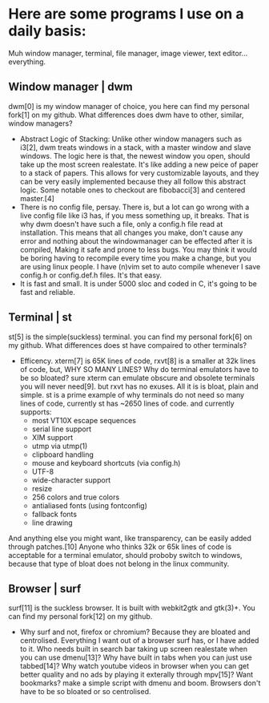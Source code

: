 Here are some programs I use on a daily basis:
==============================================
Muh window manager, terminal, file manager, image viewer, text editor... everything.

Window manager | dwm
--------------------
dwm[0] is my window manager of choice, you here can find my personal fork[1] on my github.
What differences does dwm have to other, similar, window managers?  
  - Abstract Logic of Stacking: Unlike other window managers such as i3[2], dwm treats windows in a stack, with a master window and slave windows. The logic here is that, the newest window you open, should take up the most screen realestate. It's like adding a new peice of paper to a stack of papers. This allows for very customizable layouts, and they can be very easily implemented because they all follow this abstract logic. Some notable ones to checkout are fibobacci[3] and centered master.[4]
  - There is no config file, persay. There is, but a lot can go wrong with a live config file like i3 has, if you mess something up, it breaks. That is why dwm doesn't have such a file, only a config.h file read at installation. This means that all changes you make, don't cause any error and nothing about the windowmanager can be effected after it is compiled, Making it safe and prone to less bugs. You may think it would be boring having to recompile every time you make a change, but you are using linux people. I have (n)vim set to auto compile whenever I save config.h or config.def.h files. It's that easy.
  - It is fast and small. It is under 5000 sloc and coded in C, it's going to be fast and reliable.

Terminal | st
-------------
st[5] is the simple(suckless) terminal. you can find my personal fork[6] on my github.
What differences does st have compaired to other terminals?
  - Efficency. xterm[7] is 65K lines of code, rxvt[8] is a smaller at 32k lines of code, but, WHY SO MANY LINES? Why do terminal emulators have to be so bloated? sure xterm can emulate obscure and obsolete terminals you will never need[9]. but rxvt has no exuses. All it is is bloat, plain and simple. st is a prime example of why terminals do not need so many lines of code, currently st has ~2650 lines of code. and currently supports:
    - most VT10X escape sequences
    - serial line support
    - XIM support
    - utmp via utmp(1)
    - clipboard handling
    - mouse and keyboard shortcuts (via config.h)
    - UTF-8
    - wide-character support
    - resize
    - 256 colors and true colors
    - antialiased fonts (using fontconfig)
    - fallback fonts
    - line drawing
  
  And anything else you might want, like transparency, can be easily added through patches.[10] Anyone who thinks 32k or 65k lines of code is acceptable for a terminal emulator, should proboby switch to windows, because that type of bloat does not belong in the linux community.

Browser | surf
--------------
surf[11] is the suckless browser. It is built with webkit2gtk and gtk(3)+. You can find my personal fork[12] on my github.
  - Why surf and not, firefox or chromium? Because they are bloated and centrolised. Everything I want out of a browser surf has, or I have added to it. Who needs built in search bar taking up screen realestate when you can use dmenu[13]? Why have built in tabs when you can just use tabbed[14]? Why watch youtube videos in browser when you can get better quality and no ads by playing it exterally through mpv[15]? Want bookmarks? make a simple script with dmenu and boom. Browsers don't have to be so bloated or so centrolised.

